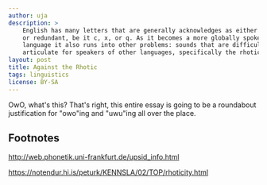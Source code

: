 ```yaml
---
author: uja
description: >
    English has many letters that are generally acknowledges as either useless
    or redundant, be it c, x, or q. As it becomes a more globally spoken
    language it also runs into other problems: sounds that are difficult to
    articulate for speakers of other languages, specifically the rhotic.
layout: post
title: Against the Rhotic
tags: linguistics
license: BY-SA
---
```


OwO, what's this? That's right, this entire essay is going to be a roundabout
justification for "owo"ing and "uwu"ing all over the place.

## Footnotes

http://web.phonetik.uni-frankfurt.de/upsid_info.html

https://notendur.hi.is/peturk/KENNSLA/02/TOP/rhoticity.html
